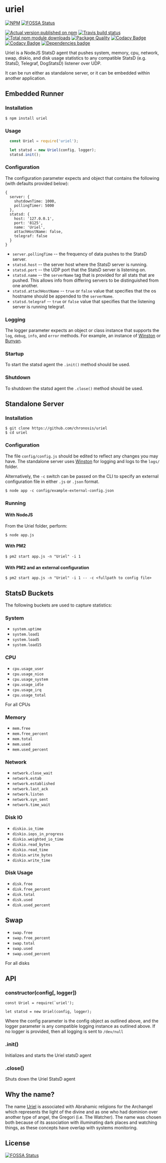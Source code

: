 # uriel

[![NPM](https://nodei.co/npm/uriel.png?downloads=true)](https://nodei.co/npm/uriel/)
[![FOSSA Status](https://app.fossa.io/api/projects/git%2Bgithub.com%2Fchronosis%2Furiel.svg?type=shield)](https://app.fossa.io/projects/git%2Bgithub.com%2Fchronosis%2Furiel?ref=badge_shield)

[![Actual version published on npm](http://img.shields.io/npm/v/uriel.svg)](https://www.npmjs.org/package/uriel)
[![Travis build status](https://travis-ci.org/chronosis/uriel.svg)](https://www.npmjs.org/package/uriel)
[![Total npm module downloads](http://img.shields.io/npm/dt/uriel.svg)](https://www.npmjs.org/package/uriel)
[![Package Quality](http://npm.packagequality.com/shield/uriel.svg)](http://packagequality.com/#?package=uriel)
[![Codacy Badge](https://api.codacy.com/project/badge/Grade/d264ea63a69a4e3899ce06d6e81f18fb)](https://www.codacy.com/app/chronosis/uriel?utm_source=github.com&amp;utm_medium=referral&amp;utm_content=chronosis/uriel&amp;utm_campaign=Badge_Grade)
[![Codacy Badge](https://api.codacy.com/project/badge/Coverage/d264ea63a69a4e3899ce06d6e81f18fb)](https://www.codacy.com/app/chronosis/uriel?utm_source=github.com&utm_medium=referral&utm_content=chronosis/uriel&utm_campaign=Badge_Coverage)
[![Dependencies badge](https://david-dm.org/chronosis/uriel/status.svg)](https://david-dm.org/chronosis/uriel?view=list)

Uriel is a NodeJS StatsD agent that pushes system, memory, cpu, network, swap, diskio, and disk usage statistics to any compatible StatsD (e.g. StatsD, Telegraf, DogStatsD) listener over UDP.

It can be run either as standalone server, or it can be embedded within another application.

## Embedded Runner

### Installation

```
$ npm install uriel
```

### Usage
```js
  const Uriel = require('uriel');

  let statsd = new Uriel(config, logger);
  statsd.init();
```

### Configuration
The configuration parameter expects and object that contains the following (with defaults provided below):
```
{
  server: {
    shutdownTime: 1000,
    pollingTimer: 5000
  },
  statsd: {
    host: '127.0.0.1',
    port: '8125',
    name: 'Uriel',
    attachHostName: false,
    telegraf: false
  }
}
```

 * `server.pollingTime` -- the frequency of data pushes to the StatsD server.
 * `statsd.host` -- the server host where the StatsD server is running.
 * `statsd.port` -- the UDP port that the StatsD server is listening on.
 * `statsd.name` -- the `serverName` tag that is provided for all stats that are pushed. This allows info from differing servers to be distinguished from one another.
 * `statsd.attachHostName` -- `true` or `false` value that specifies that the os hostname should be appended to the `serverName`.
 * `statsd.telegraf` -- `true` or `false` value that specifies that the listening server is running telegraf.

### Logging
The logger parameter expects an object or class instance that supports the `log`, `debug`, `info`, and `error` methods. For example, an instance of [Winston](https://www.npmjs.com/package/winston) or [Bunyan](https://www.npmjs.com/package/bunyan).

### Startup
To start the statsd agent the `.init()` method should be used.

### Shutdown
To shutdown the statsd agent the `.close()` method should be used.

## Standalone Server

### Installation
```
$ git clone https://github.com/chronosis/uriel
$ cd uriel
```

### Configuration
The file `config/config.js` should be edited to reflect any changes you may have. The standalone server uses [Winston](https://www.npmjs.com/package/winston) for logging and logs to the `logs/` folder.  

Alternatively, the `-c` switch can be passed on the CLI to specify an external configuration file in either `.js` or `.json` format.

```
$ node app -c config/example-external-config.json
```

### Running
#### With NodeJS
From the Uriel folder, perform:
```
$ node app.js
```

#### With PM2
```
$ pm2 start app.js -n "Uriel" -i 1
```

#### With PM2 and an external configuration
```
$ pm2 start app.js -n "Uriel" -i 1 -- -c <fullpath to config file>
```

## StatsD Buckets
The following buckets are used to capture statistics:

### System
 * `system.uptime`
 * `system.load1`
 * `system.load5`
 * `system.load15`

### CPU
 * `cpu.usage_user`
 * `cpu.usage_nice`
 * `cpu.usage_system`
 * `cpu.usage_idle`
 * `cpu.usage_irq`
 * `cpu.usage_total`

For all CPUs

### Memory
 * `mem.free`
 * `mem.free_percent`
 * `mem.total`
 * `mem.used`
 * `mem.used_percent`

### Network
 * `network.close_wait`
 * `network.estab`
 * `network.established`
 * `network.last_ack`
 * `network.listen`
 * `network.syn_sent`
 * `network.time_wait`

### Disk IO
 * `diskio.io_time`
 * `diskio.iops_in_progress`
 * `diskio.weighted_io_time`
 * `diskio.read_bytes`
 * `diskio.read_time`
 * `diskio.write_bytes`
 * `diskio.write_time`

### Disk Usage
 * `disk.free`
 * `disk.free_percent`
 * `disk.total`
 * `disk.used`
 * `disk.used_percent`

## Swap
 * `swap.free`
 * `swap.free_percent`
 * `swap.total`
 * `swap.used`
 * `swap.used_percent`

For all disks

## API

### constructor(config[, logger])
```
const Uriel = require(`uriel');

let statsd = new Uriel(config, logger);
```

Where the config parameter is the config object as outlined above, and the logger parameter is any compatible logging instance as outlined above. If no logger is provided, then all logging is sent to `/dev/null`

### .init()
Initializes and starts the Uriel statsD agent

### .close()
Shuts down the Uriel StatsD agent

## Why the name?
The name [Uriel](https://en.wikipedia.org/wiki/Uriel) is associated with Abrahamic religions for the Archangel which represents the light of the divine and as one who had dominion over another type of angel, the Gregori (i.e. The Watcher). The name was chosen both because of its association with illuminating dark places and watching things, as these concepts have overlap with systems monitoring.


## License
[![FOSSA Status](https://app.fossa.io/api/projects/git%2Bgithub.com%2Fchronosis%2Furiel.svg?type=large)](https://app.fossa.io/projects/git%2Bgithub.com%2Fchronosis%2Furiel?ref=badge_large)